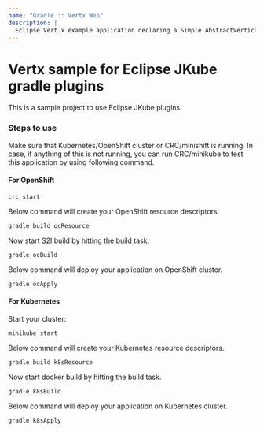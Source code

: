 ```yaml
---
name: "Gradle :: Vertx Web"
description: |
  Eclipse Vert.x example application declaring a Simple AbstractVerticle.
---
```

# Vertx sample for Eclipse JKube gradle plugins
This is a sample project to use Eclipse JKube plugins.

### Steps to use

 Make sure that Kubernetes/OpenShift cluster or CRC/minishift is running. In case, if anything of this is not running, you can
run CRC/minikube to test this application by using following command.



#### For OpenShift
```
crc start
```
Below command will create your OpenShift resource descriptors.
```
gradle build ocResource
```

 Now start S2I build  by hitting the build task.
```
gradle ocBuild
```

 Below command will deploy your application on OpenShift cluster.
```
gradle ocApply
```

#### For Kubernetes
Start your cluster:
```
minikube start
```
Below command will create your Kubernetes resource descriptors.
```
gradle build k8sResource
```

Now start docker build  by hitting the build task.
```
gradle k8sBuild
```

Below command will deploy your application on Kubernetes cluster.
```
gradle k8sApply
```


